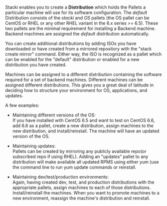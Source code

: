 Stacki enables you to create a **Distribution** which holds the Pallets a
particular machine will use for its software configuration.
The _default_ Distribution consists of the _stacki_ and _OS_ pallets
(the OS pallet can be CentOS
or RHEL or any other RHEL variant in the 6.x series >= 6.5).
These two pallets are the minimal
requirement for installing a Backend machine.
Backend machines are assigned the _default_ distribution automatically.

You can create additional distributions by adding ISOs you have downloaded or
have created from a mirrored repository with the "stack create mirror" command.
Either way, the ISO is recognized as a pallet which can be enabled for the
"default" distribution or enabled for a new distribution you have created. 

Machines can be assigned to a different distribution containing the software
required for a set of backend machines. Different machines can be assigned
different distributions. This gives you a great deal of latitude in deciding
how to structure your environment for OS, applications, and updates.

A few examples:

* Maintaining different versions of the OS:  
If you have installed with CentOS 6.5
and want to test on CentOS 6.6, add 6.6 as a pallet, create a new distribution,
assign machines to the new distribution, and install/reinstall. The machine will
have an updated version of the OS.

* Maintaining updates:  
Pallets can be created by mirroring any publicly  available repo(or
subscribed repo if using RHEL). Adding an "updates" pallet to
any distribution will make available all updated RPMS using either yum (use the
command line to run yum update commands or reinstall.

* Maintaining dev/test/production environments:  
Again, having created dev, test,
and production distributions with the appropriate pallets, assign machines to
each of those distributions. Install/reinstall the machines. When you want to
promote machines to a new environment, reassign the machine's distribution and reinstall. 
